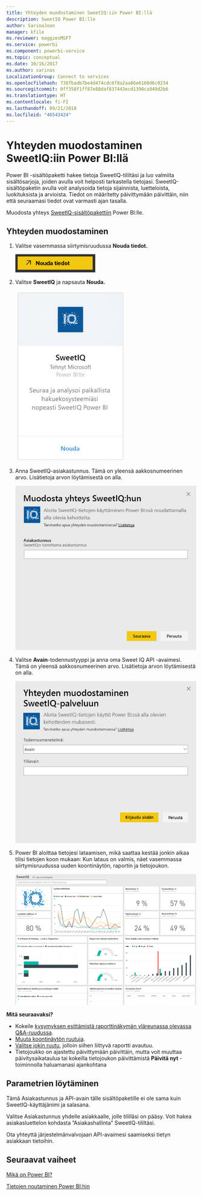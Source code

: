 ```yaml
---
title: Yhteyden muodostaminen SweetIQ:iin Power BI:llä
description: SweetIQ Power BI:lle
author: SarinaJoan
manager: kfile
ms.reviewer: maggiesMSFT
ms.service: powerbi
ms.component: powerbi-service
ms.topic: conceptual
ms.date: 10/16/2017
ms.author: sarinas
LocalizationGroup: Connect to services
ms.openlocfilehash: 738fbadb7be4d474cdc6f8a2aa86e6160d6c0234
ms.sourcegitcommit: 0ff358f1ff87e88daf837443ecd1398ca949d2b6
ms.translationtype: HT
ms.contentlocale: fi-FI
ms.lasthandoff: 09/21/2018
ms.locfileid: "46543424"
---
```

# <a name="connect-to-sweetiq-with-power-bi"></a>Yhteyden muodostaminen SweetIQ:iin Power BI:llä
Power BI -sisältöpaketti hakee tietoja SweetIQ-tililtäsi ja luo valmiita sisältösarjoja, joiden avulla voit helposti tarkastella tietojasi. SweetIQ-sisältöpaketin avulla voit analysoida tietoja sijainnista, luetteloista, luokituksista ja arvioista. Tiedot on määritetty päivittymään päivittäin, niin että seuraamasi tiedot ovat varmasti ajan tasalla.

Muodosta yhteys [SweetIQ-sisältöpakettiin](https://app.powerbi.com/groups/me/getdata/services/sweetiq) Power BI:lle.

## <a name="how-to-connect"></a>Yhteyden muodostaminen
1. Valitse vasemmassa siirtymisruudussa **Nouda tiedot.**
   
    ![](media/service-connect-to-sweetiq/getdata.png)
2. Valitse **SweetIQ** ja napsauta **Nouda.**
   
    ![](media/service-connect-to-sweetiq/sweetiq.png)
3. Anna SweetIQ-asiakastunnus. Tämä on yleensä aakkosnumeerinen arvo. Lisätietoja arvon löytämisestä on alla.
   
    ![](media/service-connect-to-sweetiq/parameter.png)
4. Valitse **Avain**-todennustyyppi ja anna oma Sweet IQ API -avaimesi. Tämä on yleensä aakkosnumeerinen arvo. Lisätietoja arvon löytämisestä on alla.
   
    ![](media/service-connect-to-sweetiq/credentials.png)
5. Power BI aloittaa tietojesi lataamisen, mikä saattaa kestää jonkin aikaa tilisi tietojen koon mukaan: Kun lataus on valmis, näet vasemmassa siirtymisruudussa uuden koontinäytön, raportin ja tietojoukon.
   
    ![](media/service-connect-to-sweetiq/dashboard.png)

**Mitä seuraavaksi?**

* Kokeile [kysymyksen esittämistä raporttinäkymän yläreunassa olevassa Q&A-ruudussa](consumer/end-user-q-and-a.md).
* [Muuta koontinäytön ruutuja](service-dashboard-edit-tile.md).
* [Valitse jokin ruutu](consumer/end-user-tiles.md), jolloin siihen liittyvä raportti avautuu.
* Tietojoukko on ajastettu päivittymään päivittäin, mutta voit muuttaa päivitysaikataulua tai kokeilla tietojoukon päivittämistä **Päivitä nyt** -toiminnolla haluamanasi ajankohtana

## <a name="finding-parameters"></a>Parametrien löytäminen
Tämä Asiakastunnus ja API-avain tälle sisältöpaketille ei ole sama kuin SweetIQ-käyttäjänimi ja salasana.

Valitse Asiakastunnus yhdelle asiakkaalle, jolle tililläsi on pääsy. Voit hakea asiakasluettelon kohdasta ”Asiakashallinta” SweetIQ-tililtäsi.

Ota yhteyttä järjestelmänvalvojaan API-avaimesi saamiseksi tietyn asiakkaan tietoihin.

## <a name="next-steps"></a>Seuraavat vaiheet
[Mikä on Power BI?](power-bi-overview.md)

[Tietojen noutaminen Power BI:hin](service-get-data.md)

